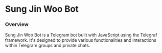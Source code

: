 # Sung Jin Woo Bot
### Overview
Sung Jin Woo Bot is a Telegram bot built with JavaScript using the Telegraf framework. It's designed to provide various functionalities and interactions within Telegram groups and private chats.
